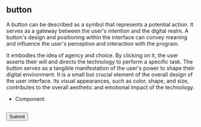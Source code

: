 ## button

A _button_ can be described as a symbol that represents a potential action. It serves as a gateway between the user's intention and the digital realm. A button's design and positioning within the interface can convey meaning and influence the user's perception and interaction with the program.

It embodies the idea of agency and choice. By clicking on it, the user asserts their will and directs the technology to perform a specific task. The button serves as a tangible manifestation of the user's power to shape their digital environment. It is a small but crucial element of the overall design of the user interface. Its visual appearances, such as color, shape, and size, contributes to the overall aesthetic and emotional impact of the technology.

* Component
  ```html
<Button>Submit</Button>
```
